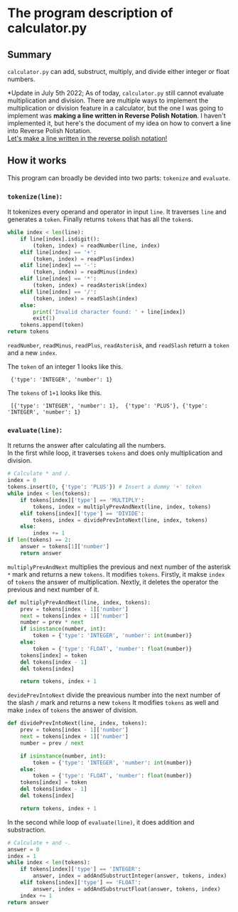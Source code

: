 # **The program description of calculator.py** 

## Summary 
`calculator.py` can add, substruct, multiply, and divide either integer or float numbers. 

*Update in July 5th 2022;
As of today, `calculator.py` still cannot evaluate multiplication and division.
There are multiple ways to implement the multiplication or division feature in a calculator, but the one I was going to implement was **making a line written in Reverse Polish Notation**.
I haven't implemented it, but here's the document of my idea on how to convert a line into Reverse Polish Notation.<br>
[Let's make a line written in the reverse polish notation!](https://docs.google.com/presentation/d/1XFKkZgFP6WjbnAIY93QSV_DKiPwSh8JeoexSKcOI3S8/edit?usp=sharing)

## How it works
This program can broadly be devided into two parts: `tokenize` and `evaluate`.

### `tokenize(line)`:
It tokenizes every operand and operator in input `line`.
It traverses `line` and generates a `token`. Finally returns `tokens` that has all the `token`s.

```python
while index < len(line):
    if line[index].isdigit(): 
        (token, index) = readNumber(line, index)
    elif line[index] == '+':
        (token, index) = readPlus(index)
    elif line[index] == '-':
        (token, index) = readMinus(index)
    elif line[index] == '*':
        (token, index) = readAsterisk(index)
    elif line[index] == '/':
        (token, index) = readSlash(index)
    else:
        print('Invalid character found: ' + line[index])
        exit(1)
    tokens.append(token)
return tokens
```
`readNumber`, `readMinus`, `readPlus`, `readAsterisk`, and `readSlash` return a `token` and a new `index`.

The `token` of an integer 1 looks like this.

```
 {'type': 'INTEGER', 'number': 1}
```

The `tokens` of `1+1` looks like this.
```
 [{'type': 'INTEGER', 'number': 1},  {'type': 'PLUS'}, {'type': 'INTEGER', 'number': 1}
```

### `evaluate(line)`:
It returns the answer after calculating all the numbers. <br>
In the first while loop, it traverses `tokens` and does only multiplication and division. 

```python
# Calculate * and /.
index = 0
tokens.insert(0, {'type': 'PLUS'}) # Insert a dummy '+' token
while index < len(tokens):
    if tokens[index]['type'] == 'MULTIPLY':
        tokens, index = multiplyPrevAndNext(line, index, tokens)
    elif tokens[index]['type'] == 'DIVIDE':
        tokens, index = dividePrevIntoNext(line, index, tokens)
    else:
        index += 1
if len(tokens) == 2:
    answer = tokens[1]['number']
    return answer
```

`multiplyPrevAndNext` multiplies the previous and next number of the asterisk `*` mark and returns a new `tokens`. 
It modifies `tokens`. Firstly, it makse `index` of `tokens` the answer of multiplication. Nextly, it deletes the operator the previous and next number of it. 

```python
def multiplyPrevAndNext(line, index, tokens):
    prev = tokens[index - 1]['number']
    next = tokens[index + 1]['number']
    number = prev * next
    if isinstance(number, int):
        token = {'type': 'INTEGER', 'number': int(number)}
    else:
        token = {'type': 'FLOAT', 'number': float(number)}
    tokens[index] = token
    del tokens[index - 1]
    del tokens[index]

    return tokens, index + 1
```

`devidePrevIntoNext` divide the preavious number into the next number of the slash `/` mark and returns a new `tokens`
It modifies `tokens` as well and make `index` of `tokens` the answer of division.

```python
def dividePrevIntoNext(line, index, tokens):
    prev = tokens[index - 1]['number']
    next = tokens[index + 1]['number']
    number = prev / next

    if isinstance(number, int):
        token = {'type': 'INTEGER', 'number': int(number)}
    else:
        token = {'type': 'FLOAT', 'number': float(number)}
    tokens[index] = token
    del tokens[index - 1]
    del tokens[index]

    return tokens, index + 1
```

In the second while loop of `evaluate(line)`, it does addition and substraction.

```python
# Calculate + and -.  
answer = 0
index = 1
while index < len(tokens):
    if tokens[index]['type'] == 'INTEGER':
        answer, index = addAndSubstructInteger(answer, tokens, index)
    elif tokens[index]['type'] == 'FLOAT':
        answer, index = addAndSubstructFloat(answer, tokens, index)
    index += 1
return answer
```
